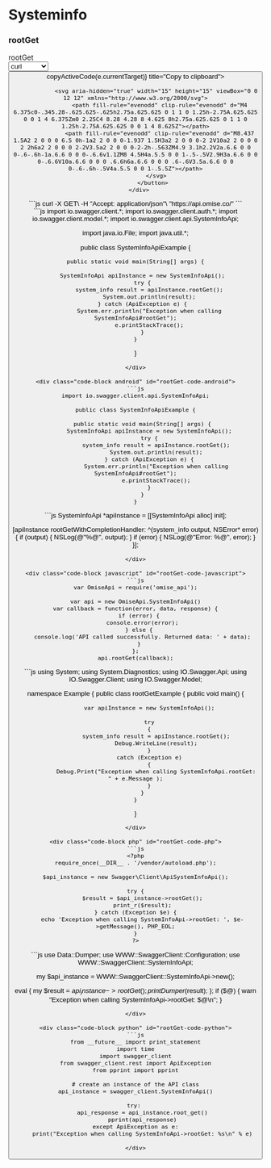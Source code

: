 # Systeminfo


<div style={{ display: 'flex', justifyContent: 'space-between', gap: '1rem' }}>

  <div class="sub-heading" style={{flex: 2}}>
    <h3>rootGet</h3>
  </div>
  <div class="code" style={{flex: 2}}>
    <div class="code-container">
      <div class="code-header">rootGet</div>
      <div class="code-dropdown">
        <select  onChange={(e) => handleLanguageChange(e.target)}>
          <option value="curl">curl</option><option value="java">java</option><option value="android">android</option><option value="objc">objc</option><option value="javascript">javascript</option><option value="csharp">csharp</option><option value="php">php</option><option value="perl">perl</option><option value="python">python</option>
        </select>
        <button className="copy-btn" onClick={(e) => copyActiveCode(e.currentTarget)} title="Copy to clipboard">

                <svg aria-hidden="true" width="15" height="15" viewBox="0 0 12 12" xmlns="http://www.w3.org/2000/svg">
                  <path fill-rule="evenodd" clip-rule="evenodd" d="M4 6.375c0-.345.28-.625.625-.625h2.75a.625.625 0 1 1 0 1.25h-2.75A.625.625 0 0 1 4 6.375Zm0 2.25C4 8.28 4.28 8 4.625 8h2.75a.625.625 0 1 1 0 1.25h-2.75A.625.625 0 0 1 4 8.625Z"></path>
                  <path fill-rule="evenodd" clip-rule="evenodd" d="M8.437 1.5A2 2 0 0 0 6.5 0h-1a2 2 0 0 0-1.937 1.5H3a2 2 0 0 0-2 2V10a2 2 0 0 0 2 2h6a2 2 0 0 0 2-2V3.5a2 2 0 0 0-2-2h-.563ZM4.9 3.1h2.2V2a.6.6 0 0 0-.6-.6h-1a.6.6 0 0 0-.6.6v1.1ZM8 4.5H4a.5.5 0 0 1-.5-.5V2.9H3a.6.6 0 0 0-.6.6V10a.6.6 0 0 0 .6.6h6a.6.6 0 0 0 .6-.6V3.5a.6.6 0 0 0-.6-.6h-.5V4a.5.5 0 0 1-.5.5Z"></path>
                </svg>
              </button>
      </div>
      
<div class="code-block curl active" id="rootGet-code-curl">
```js
curl -X GET\
-H "Accept: application/json"\
"https://api.omise.co/"
```
</div>

<div class="code-block java" id="rootGet-code-java">
```js
import io.swagger.client.*;
import io.swagger.client.auth.*;
import io.swagger.client.model.*;
import io.swagger.client.api.SystemInfoApi;

import java.io.File;
import java.util.*;

public class SystemInfoApiExample {

    public static void main(String[] args) {
        
        SystemInfoApi apiInstance = new SystemInfoApi();
        try {
            system_info result = apiInstance.rootGet();
            System.out.println(result);
        } catch (ApiException e) {
            System.err.println("Exception when calling SystemInfoApi#rootGet");
            e.printStackTrace();
        }
    }
}
```
</div>

<div class="code-block android" id="rootGet-code-android">
```js
import io.swagger.client.api.SystemInfoApi;

public class SystemInfoApiExample {

    public static void main(String[] args) {
        SystemInfoApi apiInstance = new SystemInfoApi();
        try {
            system_info result = apiInstance.rootGet();
            System.out.println(result);
        } catch (ApiException e) {
            System.err.println("Exception when calling SystemInfoApi#rootGet");
            e.printStackTrace();
        }
    }
}
```
</div>

<div class="code-block objc" id="rootGet-code-objc">
```js
SystemInfoApi *apiInstance = [[SystemInfoApi alloc] init];

[apiInstance rootGetWithCompletionHandler: 
              ^(system_info output, NSError* error) {
                            if (output) {
                                NSLog(@"%@", output);
                            }
                            if (error) {
                                NSLog(@"Error: %@", error);
                            }
                        }];
```
</div>

<div class="code-block javascript" id="rootGet-code-javascript">
```js
var OmiseApi = require('omise_api');

var api = new OmiseApi.SystemInfoApi()
var callback = function(error, data, response) {
  if (error) {
    console.error(error);
  } else {
    console.log('API called successfully. Returned data: ' + data);
  }
};
api.rootGet(callback);
```
</div>

<div class="code-block csharp" id="rootGet-code-csharp">
```js
using System;
using System.Diagnostics;
using IO.Swagger.Api;
using IO.Swagger.Client;
using IO.Swagger.Model;

namespace Example
{
    public class rootGetExample
    {
        public void main()
        {

            var apiInstance = new SystemInfoApi();

            try
            {
                system_info result = apiInstance.rootGet();
                Debug.WriteLine(result);
            }
            catch (Exception e)
            {
                Debug.Print("Exception when calling SystemInfoApi.rootGet: " + e.Message );
            }
        }
    }
}
```
</div>

<div class="code-block php" id="rootGet-code-php">
```js
<?php
require_once(__DIR__ . '/vendor/autoload.php');

$api_instance = new Swagger\Client\ApiSystemInfoApi();

try {
    $result = $api_instance->rootGet();
    print_r($result);
} catch (Exception $e) {
    echo 'Exception when calling SystemInfoApi->rootGet: ', $e->getMessage(), PHP_EOL;
}
?>
```
</div>

<div class="code-block perl" id="rootGet-code-perl">
```js
use Data::Dumper;
use WWW::SwaggerClient::Configuration;
use WWW::SwaggerClient::SystemInfoApi;

my $api_instance = WWW::SwaggerClient::SystemInfoApi->new();

eval { 
    my $result = $api_instance->rootGet();
    print Dumper($result);
};
if ($@) {
    warn "Exception when calling SystemInfoApi->rootGet: $@\n";
}
```
</div>

<div class="code-block python" id="rootGet-code-python">
```js
from __future__ import print_statement
import time
import swagger_client
from swagger_client.rest import ApiException
from pprint import pprint

# create an instance of the API class
api_instance = swagger_client.SystemInfoApi()

try: 
    api_response = api_instance.root_get()
    pprint(api_response)
except ApiException as e:
    print("Exception when calling SystemInfoApi->rootGet: %s\n" % e)
```
</div>
     
    </div>
     
  </div>
</div>

